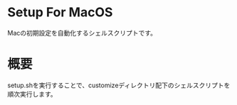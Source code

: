 # Setup For MacOS
Macの初期設定を自動化するシェルスクリプトです。

# 概要
setup.shを実行することで、customizeディレクトリ配下のシェルスクリプトを順次実行します。